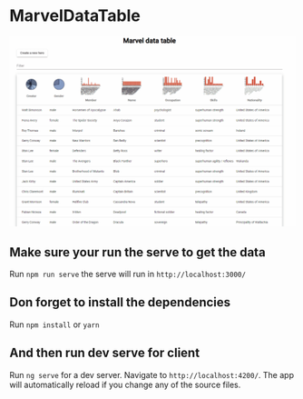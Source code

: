 # MarvelDataTable

![alt text](https://github.com/AleSkywaker/Marvel-Mat-table/blob/main/mat-table.gif?raw=true)


## Make sure your run the serve to get the data

Run `npm run serve` the serve will run in `http://localhost:3000/`

## Don forget to install the dependencies

Run `npm install`  or `yarn`

## And then run dev serve for client

Run `ng serve` for a dev server. Navigate to `http://localhost:4200/`. The app will automatically reload if you change any of the source files.



